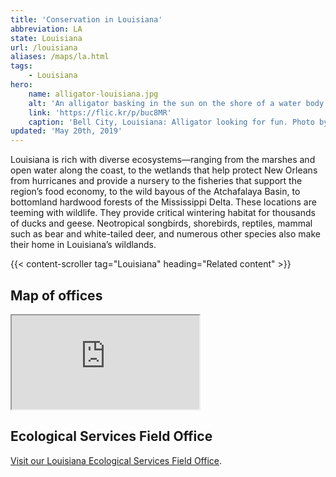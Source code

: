 ```yaml
---
title: 'Conservation in Louisiana'
abbreviation: LA
state: Louisiana
url: /louisiana
aliases: /maps/la.html
tags:
    - Louisiana
hero:
    name: alligator-louisiana.jpg
    alt: 'An alligator basking in the sun on the shore of a water body.'
    link: 'https://flic.kr/p/buc8MR'
    caption: 'Bell City, Louisiana: Alligator looking for fun. Photo by Corey Douglas.'
updated: 'May 20th, 2019'
---
```


Louisiana is rich with diverse ecosystems—ranging from the marshes and open water along the coast, to the wetlands that help protect New Orleans from hurricanes and provide a nursery to the fisheries that support the region’s food economy, to the wild bayous of the Atchafalaya Basin, to bottomland hardwood forests of the Mississippi Delta. These locations are teeming with wildlife. They provide critical wintering habitat for thousands of ducks and geese. Neotropical songbirds, shorebirds, reptiles, mammal such as bear and white-tailed deer, and numerous other species also make their home in Louisiana’s wildlands.

{{< content-scroller tag="Louisiana" heading="Related content" >}}

## Map of offices

<iframe src="https://usfws.github.io/southeast-mega-map/?state=Louisiana" class="state-map" title="List of offices in the Southeast Region of the U.S. Fish and Wildlife Service"></iframe>

## Ecological Services Field Office

[Visit our Louisiana Ecological Services Field Office](/lafayette).
